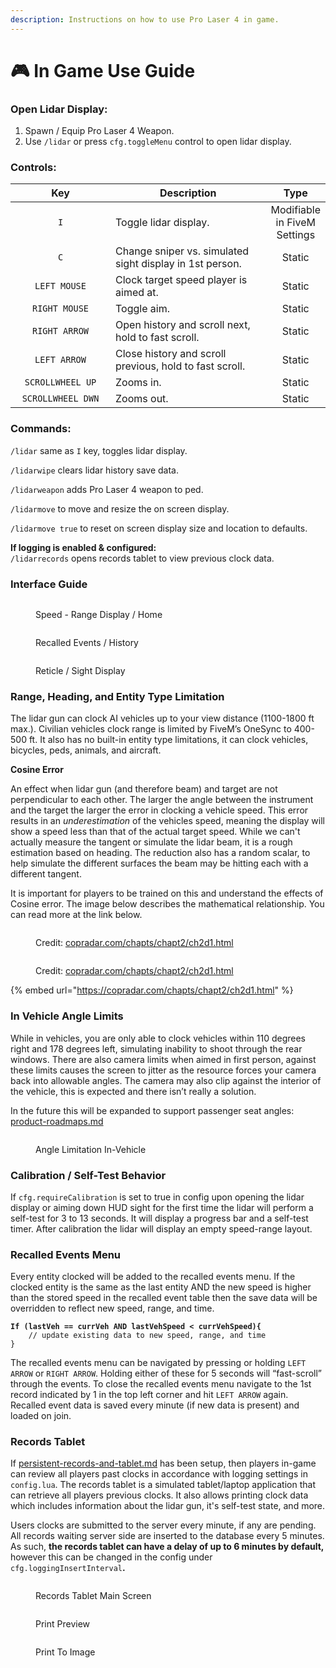```yaml
---
description: Instructions on how to use Pro Laser 4 in game.
---
```


# 🎮 In Game Use Guide

### Open Lidar Display:

1. Spawn / Equip Pro Laser 4 Weapon.
2. Use `/lidar` or press `cfg.toggleMenu` control to open lidar display.

### **Controls:**

<table><thead><tr><th width="198" align="center">Key</th><th width="374.3333333333333">Description</th><th align="center">Type</th></tr></thead><tbody><tr><td align="center"><code>I</code></td><td>Toggle lidar display.</td><td align="center">Modifiable in FiveM Settings</td></tr><tr><td align="center"><code>C</code></td><td>Change sniper vs. simulated sight display in 1st person.</td><td align="center">Static</td></tr><tr><td align="center"><code>LEFT MOUSE</code></td><td>Clock target speed player is aimed at.</td><td align="center">Static</td></tr><tr><td align="center"><code>RIGHT MOUSE</code></td><td>Toggle aim.</td><td align="center">Static</td></tr><tr><td align="center"><code>RIGHT ARROW</code></td><td>Open history and scroll next, hold to fast scroll.</td><td align="center">Static</td></tr><tr><td align="center"><code>LEFT ARROW</code></td><td>Close history and scroll previous, hold to fast scroll.</td><td align="center">Static</td></tr><tr><td align="center"><code>SCROLLWHEEL UP</code></td><td>Zooms in.</td><td align="center">Static</td></tr><tr><td align="center"><code>SCROLLWHEEL DWN</code></td><td>Zooms out.</td><td align="center">Static</td></tr></tbody></table>

### Commands:

`/lidar` same as `I` key, toggles lidar display.

`/lidarwipe` clears lidar history save data.

`/lidarweapon` adds Pro Laser 4 weapon to ped.

`/lidarmove` to move and resize the on screen display.

`/lidarmove true` to reset on screen display size and location to defaults.

**If logging is enabled & configured:**\
`/lidarrecords` opens records tablet to view previous clock data.

### Interface Guide

<figure><img src="https://lh5.googleusercontent.com/IKc4RDxnGnMk7fPz1V__YQdSN_Cb4L88x0K69px-3UFAgnv3QTRAkRyySe9L7LzuolK95gWqCzn9ifgbJbidzkj_tpXYeHNkX9JvdVcKVCPgOP97VGDMM9c8sJSpbi46LrUfA6SU0We5wbeM0A-jLzQ" alt=""><figcaption><p>Speed - Range Display / Home</p></figcaption></figure>

<figure><img src="https://lh4.googleusercontent.com/xlTeQDr_DUWn166S4Ov9nThJ0ggKg6QOBPNDZNMHWVEx-XxdYprHvbanQS8PSdvNGYWLdwUFisgEDlmDFIj1T1h5YljIXYukGJ3Z3HXugdNGGSjQbINqQ7wxyDLJCaNPxCrrsoNv859Zx4R-HuPwokI" alt=""><figcaption><p>Recalled Events / History</p></figcaption></figure>

<figure><img src="https://lh6.googleusercontent.com/PbnKGAKESHEaPK5-rB9-x7gfCNsaBXxUg-1OkQ0wv-CYRvRDlyMTNUTMhTYoRTWqiknjlbi0pH9BEuLt_lrnVuxrAfKl464ntwEoB1z5CBTDN9l6pCTucCUodUbw8uRb2fwHJo4hTyO5Af30Ku44lrI" alt=""><figcaption><p>Reticle / Sight Display</p></figcaption></figure>

### Range, Heading, and Entity Type Limitation

The lidar gun can clock AI vehicles up to your view distance (1100-1800 ft max.). Civilian vehicles clock range is limited by FiveM’s OneSync to 400-500 ft. It also has no built-in entity type limitations, it can clock vehicles, bicycles, peds, animals, and aircraft.&#x20;

**Cosine Error**

An effect when lidar gun (and therefore beam) and target are not perpendicular to each other. The larger the angle between the instrument and the target the larger the error in clocking a vehicle speed. This error results in an _underestimation_ of the vehicles speed, meaning the display will show a speed less than that of the actual target speed. While we can't actually measure the tangent or simulate the lidar beam, it is a rough estimation based on heading. The reduction also has a random scalar, to help simulate the different surfaces the beam may be hitting each with a different tangent.

It is important for players to be trained on this and understand the effects of Cosine error. The image below describes the mathematical relationship. You can read more at the link below.

<figure><img src="https://i.imgur.com/LDrXoGu.png" alt=""><figcaption><p>Credit: <a href="https://copradar.com/chapts/chapt2/ch2d1.html">copradar.com/chapts/chapt2/ch2d1.html</a></p></figcaption></figure>

<figure><img src="https://i.imgur.com/G2qleWz.png" alt=""><figcaption><p>Credit: <a href="https://copradar.com/chapts/chapt2/ch2d1.html">copradar.com/chapts/chapt2/ch2d1.html</a></p></figcaption></figure>

{% embed url="https://copradar.com/chapts/chapt2/ch2d1.html" %}

### In Vehicle Angle Limits

While in vehicles, you are only able to clock vehicles within 110 degrees right and 178 degrees left, simulating inability to shoot through the rear windows. There are also camera limits when aimed in first person, against these limits causes the screen to jitter as the resource forces your camera back into allowable angles. The camera may also clip against the interior of the vehicle, this is expected and there isn’t really a solution.

In the future this will be expanded to support passenger seat angles: [product-roadmaps.md](../product-roadmaps.md "mention")

<figure><img src="../.gitbook/assets/Angle Limitation ProLaser4 (1).png" alt=""><figcaption><p>Angle Limitation In-Vehicle</p></figcaption></figure>

### Calibration / Self-Test Behavior

If `cfg.requireCalibration` is set to true in config upon opening the lidar display or aiming down HUD sight for the first time the lidar will perform a self-test for 3 to 13 seconds. It will display a progress bar and a self-test timer. After calibration the lidar will display an empty speed-range layout.

### Recalled Events Menu

Every entity clocked will be added to the recalled events menu. If the clocked entity is the same as the last entity AND the new speed is higher than the stored speed in the recalled event table then the save data will be overridden to reflect new speed, range, and time.

<pre class="language-javascript" data-title="Update Pseudocode"><code class="lang-javascript"><strong>If (lastVeh == currVeh AND lastVehSpeed &#x3C; currVehSpeed){
</strong>    // update existing data to new speed, range, and time
}
</code></pre>

The recalled events menu can be navigated by pressing or holding `LEFT ARROW` or `RIGHT ARROW`. Holding either of these for 5 seconds will “fast-scroll” through the events. To close the recalled events menu navigate to the 1st record indicated by 1 in the top left corner and hit `LEFT ARROW` again. Recalled event data is saved every minute (if new data is present) and loaded on join.

### Records Tablet

If [persistent-records-and-tablet.md](persistent-records-and-tablet.md "mention") has been setup, then players in-game can review all players past clocks in accordance with logging settings in `config.lua`. The records tablet is a simulated tablet/laptop application that can retrieve all players previous clocks. It also allows printing clock data which includes information about the lidar gun, it's self-test state, and more.

Users clocks are submitted to the server every minute, if any are pending. All records waiting server side are inserted to the database every 5 minutes. As such, **the records tablet can have a delay of up to 6 minutes by default,** however this can be changed in the config under `cfg.loggingInsertInterval`**.**

<figure><img src="../.gitbook/assets/FiveM_b2699_GTAProcess_e2bSiHJO1X.png" alt=""><figcaption><p>Records Tablet Main Screen</p></figcaption></figure>

<figure><img src="../.gitbook/assets/FiveM_b2699_GTAProcess_AyWVo9vyVj.png" alt=""><figcaption><p>Print Preview</p></figcaption></figure>

<figure><img src="../.gitbook/assets/FiveM_b2699_GTAProcess_2m0rKuROZM.png" alt=""><figcaption><p>Print To Image</p></figcaption></figure>
